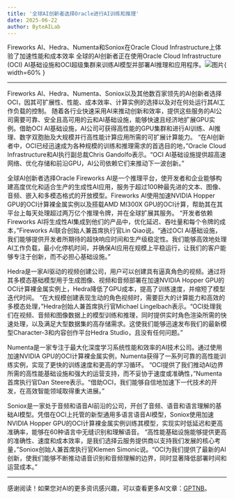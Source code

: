 ```yaml
---
title: '全球AI创新者选择Oracle进行AI训练和推理'
date: 2025-06-22
author: ByteAILab
---
```


Fireworks AI、Hedra、Numenta和Soniox在Oracle Cloud Infrastructure上体验了加速性能和成本效率
全球的AI创新者正在使用Oracle Cloud Infrastructure (OCI) AI基础设施和OCI超级集群来训练AI模型并部署AI推理和应用程序。![图片](https://ai-techpark.com/wp-content/uploads/AI-Innovators.jpg){ width=60% }

---
Fireworks AI、Hedra、Numenta、Soniox以及其他数百家领先的AI创新者选择OCI，因其可扩展性、性能、成本效率、计算实例的选择以及对在何处运行其AI工作负载的控制。
随着各行业快速采用AI来推动创新和效率，提供这些服务的AI公司需要可靠、安全且高可用的云和AI基础设施，能够快速且经济地扩展GPU实例。借助OCI AI基础设施，AI公司可获得高性能的GPU集群和进行AI训练、AI推理、数字双胞胎及大规模并行高性能计算应用所需的可扩展计算能力。
“在AI创新者中，OCI已经迅速成为各种规模的训练和推理需求的首选目的地，”Oracle Cloud Infrastructure和AI执行副总裁Chris Gandolfo表示。“OCI AI基础设施提供超高速网络、优化存储和前沿GPU，AI公司依赖它们来推动下一波创新。”

全球AI创新者选择Oracle
Fireworks AI是一个推理平台，使开发者和企业能够构建高度优化和适合生产的生成性AI应用，服务于超过100种最先进的文本、图像、音频、嵌入和多模态格式的开放模型。Fireworks AI使用加速NVIDIA Hopper GPU的OCI计算裸金属实例以及搭载AMD MI300X GPU的OCI计算，帮助其在其平台上每天处理超过两万亿个推理令牌，并在全球扩展其服务。
“开发者依赖Fireworks AI将生成性AI集成到他们的产品中，优化延迟、吞吐量和每个令牌的成本，”Fireworks AI联合创始人兼首席执行官Lin Qiao说。“通过OCI AI基础设施，我们能够提供开发者所期待的超快响应时间和生产级稳定性。我们能够高效地处理AI工作负载，最小化停机时间，并确保AI应用在规模上平稳运行，让我们的客户能够专注于创新，而不必担心基础设施。”

Hedra是一家AI驱动的视频创建公司，用户可以创建具有逼真角色的视频。通过将其多模态基础模型用于生成图像、视频和音频部署在加速NVIDIA Hopper GPU的OCI计算裸金属实例上，Hedra降低了GPU成本，提高了训练速度，并缩短了模型迭代时间。
“在大规模创建表现生动的角色视频时，需要巨大的计算能力和高效的多模态处理，”Hedra创始人兼首席执行官Michael Lingelbach表示。“OCI处理我们在视频、音频和图像数据上的模型训练和推理，同时提供实时角色渲染所需的快速处理，以及满足大型数据集的高存储需求。这使我们能够迅速发布我们的最新模型Character-3和内容创作平台Hedra Studio，且没有任何问题。”

Numenta是一家专注于最大化深度学习系统性能和效率的AI技术公司。通过使用加速NVIDIA GPU的OCI计算裸金属实例，Numenta获得了一系列可靠的高性能训练实例，实现了更快的训练速度和更高的学习循环。
“OCI提供了我们推动AI边界所需的高性能基础设施和强大的运营支持，而不妥协于速度或准确性，”Numenta首席执行官Dan Steere表示。“借助OCI，我们能够自信地加速下一代技术的开发，在高效智能领域取得重大进展。”

Soniox是一家处于音频和语音AI前沿的公司，开创了音频、语音和语言理解的基础AI模型。凭借在OCI上托管的新型通用多语言语音AI模型，Soniox使用加速NVIDIA Hopper GPU的OCI计算裸金属实例训练其模型，实现实时低延迟和更高准确率，能够在60种语言中无缝识别和理解语音。
“高性能基础设施能够提供更高的准确性、速度和成本效率，是我们选择云服务提供商以支持我们发展的核心考量，”Soniox创始人兼首席执行官Klemen Simonic说。“OCI为我们提供了最新的AI创新，使我们能够不断推动语音识别和音频理解的边界，同时显著降低部署时间和运营成本。”

---
感谢阅读！如果您对AI的更多资讯感兴趣，可以查看更多AI文章：[GPTNB](https://gptnb.com)。